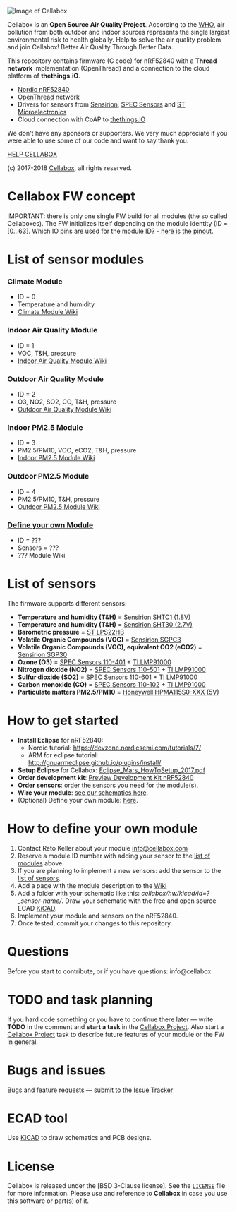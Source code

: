 ![Image of Cellabox](https://raw.githubusercontent.com/cellabox/cellabox/master/doc/cellabox_opensource_logo.png)

Cellabox is an **Open Source Air Quality Project**. According to the [WHO](http://www.who.int/phe/news/march-2017/en/), air pollution from both outdoor and indoor sources represents the single largest environmental risk to health globally.
Help to solve the air quality problem and join Cellabox! Better Air Quality Through Better Data.

This repository contains firmware (C code) for nRF52840 with a **Thread network** implementation (OpenThread) and a connection to the cloud platform of **thethings.iO**.
* [Nordic nRF52840](https://www.nordicsemi.com/eng/Products/nRF52840)
* [OpenThread](https://openthread.io/) network
* Drivers for sensors from [Sensirion](https://www.sensirion.com), [SPEC Sensors](https://www.spec-sensors.com/) and [ST Microelectronics](http://www.st.com/en/mems-and-sensors/lps22hb.html)
* Cloud connection with CoAP to [thethings.iO](https://thethings.io/)

We don't have any sponsors or supporters.
We very much appreciate if you were able to use some of our code and want to say thank you:

[HELP CELLABOX](https://www.cellabox.com/support)

(c) 2017-2018 [Cellabox](https://www.cellabox.com), all rights reserved.

# Cellabox FW concept

IMPORTANT: there is only one single FW build for all modules (the so called Cellaboxes). The FW initializes itself depending on the module identity (ID = [0...63].
Which IO pins are used for the module ID? - [here is the pinout](https://github.com/cellabox/cellabox/wiki/FW:-pinout-nRF52840).

# List of sensor modules

### Climate Module
* ID = 0
* Temperature and humidity
* [Climate Module Wiki](https://github.com/cellabox/cellabox/wiki/ID=0:-Climate-Module)
	
### Indoor Air Quality Module
* ID = 1
* VOC, T&H, pressure
* [Indoor Air Quality Module Wiki](https://github.com/cellabox/cellabox/wiki/ID=1:-Indoor-Air-Quality-Module)
	
### Outdoor Air Quality Module
* ID = 2
* O3, NO2, SO2, CO, T&H, pressure
* [Outdoor Air Quality Module Wiki](https://github.com/cellabox/cellabox/wiki/ID=2:-Outdoor-Air-Quality-Module)
	
### Indoor PM2.5 Module
* ID = 3
* PM2.5/PM10, VOC, eCO2, T&H, pressure
* [Indoor PM2.5 Module Wiki](https://github.com/cellabox/cellabox/wiki/ID=3:-Indoor-PM2.5-Module)

### Outdoor PM2.5 Module
* ID = 4
* PM2.5/PM10, T&H, pressure
* [Outdoor PM2.5 Module Wiki](https://github.com/cellabox/cellabox/wiki/ID=4:-Outdoor-PM2.5-Module)

### [Define your own Module](#how-to-define-your-own-module)
* ID = ???
* Sensors = ???
* ??? Module Wiki

# List of sensors

The firmware supports different sensors:

* **Temperature and humidity (T&H)** = [Sensirion SHTC1 (1.8V)](https://github.com/cellabox/cellabox/blob/master/hw/datasheets/Sensirion_Humidity_Sensors_SHTC1_Datasheet_V4.pdf)
* **Temperature and humidity (T&H)** = [Sensirion SHT30 (2.7V)](https://github.com/cellabox/cellabox/blob/master/hw/datasheets/Sensirion_Humidity_Sensors_SHT30_Datasheet_V4.pdf)
* **Barometric pressure** = [ST LPS22HB](https://github.com/cellabox/cellabox/blob/master/hw/datasheets/ST_BarometricPressure_Sensor_LPS22HB_Datasheet.pdf)
* **Volatile Organic Compounds (VOC)** = [Sensirion SGPC3](https://github.com/cellabox/cellabox/blob/master/hw/datasheets/Sensirion_Gas_Sensors_SGPC3_Preliminary_Datasheet.pdf)
* **Volatile Organic Compounds (VOC), equivalent CO2 (eCO2)** = [Sensirion SGP30](https://github.com/cellabox/cellabox/blob/master/hw/datasheets/Sensirion_Gas_Sensors_SGP30_Preliminary_Datasheet.pdf)
* **Ozone (O3)** = [SPEC Sensors 110-401](https://github.com/cellabox/cellabox/blob/master/hw/datasheets/SPEC-SENSORS_3SP_O3_5-P-Package-110-401.pdf) + [TI LMP91000](https://github.com/cellabox/cellabox/blob/master/hw/datasheets/TI_LMP91000_AnalogFrontEnd_GasSensors_2016.pdf)
* **Nitrogen dioxide (NO2)** = [SPEC Sensors 110-501](https://github.com/cellabox/cellabox/blob/master/hw/datasheets/SPEC-SENSORS_3SP_NO2_5-P-Package-110-501.pdf) + [TI LMP91000](https://github.com/cellabox/cellabox/blob/master/hw/datasheets/TI_LMP91000_AnalogFrontEnd_GasSensors_2016.pdf)
* **Sulfur dioxide (SO2)** = [SPEC Sensors 110-601](https://github.com/cellabox/cellabox/blob/master/hw/datasheets/SPEC-SENSORS_3SP_SO2_20-P-Package-110-601.pdf) + [TI LMP91000](https://github.com/cellabox/cellabox/blob/master/hw/datasheets/TI_LMP91000_AnalogFrontEnd_GasSensors_2016.pdf)
* **Carbon monoxide (CO)** = [SPEC Sensors 110-102](https://github.com/cellabox/cellabox/blob/master/hw/datasheets/SPEC-SENSORS_3SP_CO_1000-P-Package-110-102.pdf) + [TI LMP91000](https://github.com/cellabox/cellabox/blob/master/hw/datasheets/TI_LMP91000_AnalogFrontEnd_GasSensors_2016.pdf)
* **Particulate matters PM2.5/PM10** = [Honeywell HPMA115S0-XXX (5V)](https://github.com/cellabox/cellabox/blob/master/hw/datasheets/Honeywell_PM2.5_PM10_ParticleSensor_HPMA115SO-XXX_Datasheet.pdf)

# How to get started

* **Install Eclipse** for nRF52840:
	* Nordic tutorial: https://devzone.nordicsemi.com/tutorials/7/
	* ARM for eclipse tutorial: http://gnuarmeclipse.github.io/plugins/install/
* **Setup Eclipse** for Cellabox: [Eclipse_Mars_HowToSetup_2017.pdf](/doc/Eclipse_Mars_HowToSetup_2017.pdf)
* **Order development kit**: [Preview Development Kit nRF52840](https://www.nordicsemi.com/eng/Products/nRF52840-Preview-DK)
* **Order sensors**: order the sensors you need for the module(s).
* **Wire your module**: [see our schematics here](https://github.com/cellabox/cellabox/tree/master/hw/kicad).
* (Optional) Define your own module: [here](#how-to-define-your-own-module).

# How to define your own module

1. Contact Reto Keller about your module info@cellabox.com
2. Reserve a module ID number with adding your sensor to the [list of modules](#list-of-sensor-modules) above.
3. If you are planning to implement a new sensors: add the sensor to the [list of sensors](#list-of-sensors).
4. Add a page with the module description to the [Wiki](https://github.com/cellabox/cellabox/wiki)
5. Add a folder with your schematic like this: *cellabox/hw/kicad/id=?_sensor-name/*. Draw your schematic with the free and open source ECAD [KiCAD](http://kicad-pcb.org/).
6. Implement your module and sensors on the nRF52840.
7. Once tested, commit your changes to this repository.

# Questions
Before you start to contribute, or if you have questions: info@cellabox.

# TODO and task planning
If you hard code something or you have to continue there later — write **TODO** in the comment and **start a task** in the [Cellabox Project](https://github.com/cellabox/cellabox/projects/4). Also start a [Cellabox Project](https://github.com/cellabox/cellabox/projects/4) task to describe future features of your module or the FW in general.

# Bugs and issues
Bugs and feature requests — [submit to the Issue Tracker](https://github.com/cellabox/cellabox/issues)

# ECAD tool
Use [KiCAD](http://kicad-pcb.org/) to draw schematics and PCB designs.

# License

Cellabox is released under the [BSD 3-Clause license]. See the [`LICENSE`](https://github.com/cellabox/cellabox/blob/master/LICENSE) file for more information.
Please use and reference to **Cellabox** in case you use this software or part(s) of it.
